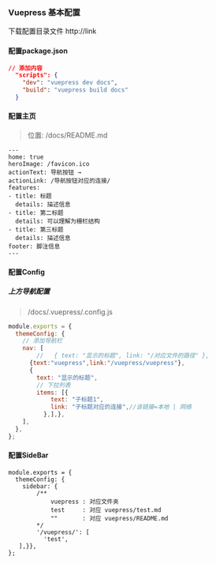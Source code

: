 ### Vuepress 基本配置

下载配置目录文件 http://link

#### 配置package.json

```json
// 添加内容
  "scripts": {
    "dev": "vuepress dev docs",
    "build": "vuepress build docs"
  }
```

#### 配置主页

>位置:  	/docs/README.md

```
---
home: true
heroImage: /favicon.ico
actionText: 导航按钮 →
actionLink: /导航按钮对应的连接/
features:
- title: 标题
  details: 描述信息
- title: 第二标题
  details: 可以理解为栅栏结构
- title: 第三标题
  details: 描述信息
footer: 脚注信息
---
```

#### 配置Config

##### 上方导航配置

>/docs/.vuepress/.config.js

```js
module.exports = {
  themeConfig: {
    // 添加导航栏
    nav: [
        //   { text: "显示的标题", link: "/对应文件的路径" },
      {text:"vuepress",link:"/vuepress/vuepress"},
      {
        text: "显示的标题",
        // 下拉列表
        items: [{ 
            text: "子标题1",
            link: "子标题对应的连接",//该链接=本地 | 网络
          },],},
    ],
  },
};
```

#### 配置SideBar

```JS
module.exports = {
  themeConfig: {
    sidebar: {
        /**
        	vuepress : 对应文件夹
        	test 	 : 对应 vuepress/test.md
        	""		 : 对应 vuepress/README.md
        */
        '/vuepress/': [
          'test', 
   ],}},
};
```

